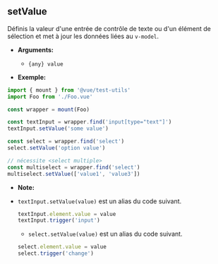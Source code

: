 ## setValue

Définis la valeur d'une entrée de contrôle de texte ou d'un élément de sélection et met à jour les données liées au `v-model`.

- **Arguments:**

  - `{any} value`

- **Exemple:**

```js
import { mount } from '@vue/test-utils'
import Foo from './Foo.vue'

const wrapper = mount(Foo)

const textInput = wrapper.find('input[type="text"]')
textInput.setValue('some value')

const select = wrapper.find('select')
select.setValue('option value')

// nécessite <select multiple>
const multiselect = wrapper.find('select')
multiselect.setValue(['value1', 'value3'])
```

- **Note:**

- `textInput.setValue(value)` est un alias du code suivant.

  ```js
  textInput.element.value = value
  textInput.trigger('input')
  ```

  - `select.setValue(value)` est un alias du code suivant.

  ```js
  select.element.value = value
  select.trigger('change')
  ```
